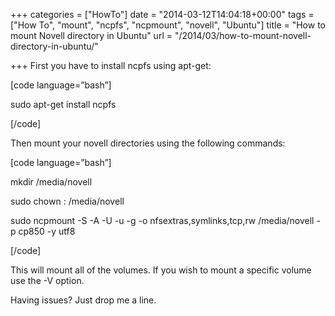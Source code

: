 +++
categories = ["HowTo"]
date = "2014-03-12T14:04:18+00:00"
tags = ["How To", "mount", "ncpfs", "ncpmount", "novell", "Ubuntu"]
title = "How to mount Novell directory in Ubuntu"
url = "/2014/03/how-to-mount-novell-directory-in-ubuntu/"

+++
First you have to install ncpfs using apt-get:

[code language=&#8221;bash&#8221;]
  
sudo apt-get install ncpfs
  
[/code]

Then mount your novell directories using the following commands:

[code language=&#8221;bash&#8221;]
  
mkdir /media/novell
  
sudo chown <localuser>:<localgroup> /media/novell
  
sudo ncpmount -S <name-of-netware-server> -A <fully-qualified-name-of-server-or-ip-address> -U <novellusername-using-dot-notation> -u <localusername> -g <localgroup> -o nfsextras,symlinks,tcp,rw /media/novell -p cp850 -y utf8
  
[/code]

This will mount all of the volumes. If you wish to mount a specific volume use the -V option.

Having issues? Just drop me a line.